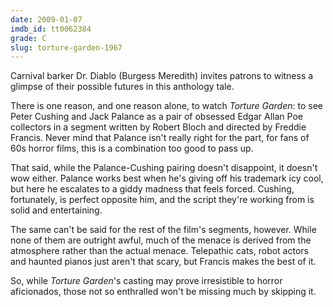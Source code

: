 ```yaml
---
date: 2009-01-07
imdb_id: tt0062384
grade: C
slug: torture-garden-1967
---
```


Carnival barker Dr. Diablo (Burgess Meredith) invites patrons to witness a glimpse of their possible futures in this anthology tale.

There is one reason, and one reason alone, to watch _Torture Garden_: to see Peter Cushing and Jack Palance as a pair of obsessed Edgar Allan Poe collectors in a segment written by Robert Bloch and directed by Freddie Francis. Never mind that Palance isn't really right for the part, for fans of 60s horror films, this is a combination too good to pass up.

That said, while the Palance-Cushing pairing doesn't disappoint, it doesn't wow either. Palance works best when he's giving off his trademark icy cool, but here he escalates to a giddy madness that feels forced. Cushing, fortunately, is perfect opposite him, and the script they're working from is solid and entertaining.

The same can't be said for the rest of the film's segments, however. While none of them are outright awful, much of the menace is derived from the atmosphere rather than the actual menace. Telepathic cats, robot actors and haunted pianos just aren't that scary, but Francis makes the best of it.

So, while _Torture Garden_'s casting may prove irresistible to horror aficionados, those not so enthralled won't be missing much by skipping it.
